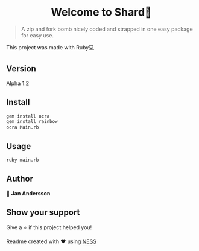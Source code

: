 <h1 align='center'>Welcome to Shard👋</h1>

> A zip and fork bomb nicely coded and strapped in one easy package for easy use.

This project was made with Ruby💻

## Version
Alpha 1.2

## Install
```sh
gem install ocra
gem install rainbow
ocra Main.rb
```

## Usage
```sh
ruby main.rb
```

## Author

👤 **Jan Andersson**

## Show your support

Give a ⭐️ if this project helped you!

Readme created with ❤️ using [NESS](https://github.com/GreenVortex/NESS)
